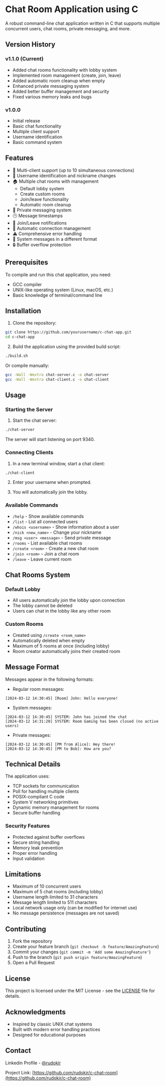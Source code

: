 # Chat Room Application using C

A robust command-line chat application written in C that supports multiple concurrent users, chat rooms, private messaging, and more.

## Version History

### v1.1.0 (Current)
- Added chat rooms functionality with lobby system
- Implemented room management (create, join, leave)
- Added automatic room cleanup when empty
- Enhanced private messaging system
- Added better buffer management and security
- Fixed various memory leaks and bugs

### v1.0.0
- Initial release
- Basic chat functionality
- Multiple client support
- Username identification
- Basic command system

## Features

- 🚀 Multi-client support (up to 10 simultaneous connections)
- 👤 Username identification and nickname changes
- 🏠 Multiple chat rooms with management
  - Default lobby system
  - Create custom rooms
  - Join/leave functionality
  - Automatic room cleanup
- 💬 Private messaging system
- 🕒 Message timestamps
- 📢 Join/Leave notifications
- 🔄 Automatic connection management
- ⚠️ Comprehensive error handling
- 🎨 System messages in a different format
- 🔒 Buffer overflow protection

## Prerequisites

To compile and run this chat application, you need:

- GCC compiler
- UNIX-like operating system (Linux, macOS, etc.)
- Basic knowledge of terminal/command line

## Installation

1. Clone the repository:
```bash
git clone https://github.com/yourusername/c-chat-app.git
cd c-chat-app
```

2. Build the application using the provided build script:
```bash
./build.sh
```

Or compile manually:
```bash
gcc -Wall -Wextra chat-server.c -o chat-server
gcc -Wall -Wextra chat-client.c -o chat-client
```

## Usage

### Starting the Server

1. Start the chat server:
```bash
./chat-server
```
The server will start listening on port 9340.

### Connecting Clients

1. In a new terminal window, start a chat client:
```bash
./chat-client
```

2. Enter your username when prompted.

3. You will automatically join the lobby.

### Available Commands

- `/help` - Show available commands
- `/list` - List all connected users
- `/whois <username>` - Show information about a user
- `/nick <new_name>` - Change your nickname
- `/msg <user> <message>` - Send private message
- `/rooms` - List available chat rooms
- `/create <room>` - Create a new chat room
- `/join <room>` - Join a chat room
- `/leave` - Leave current room

## Chat Rooms System

### Default Lobby
- All users automatically join the lobby upon connection
- The lobby cannot be deleted
- Users can chat in the lobby like any other room

### Custom Rooms
- Created using `/create <room_name>`
- Automatically deleted when empty
- Maximum of 5 rooms at once (including lobby)
- Room creator automatically joins their created room

## Message Format

Messages appear in the following formats:

- Regular room messages:
```
[2024-03-12 14:30:45] [Room] John: Hello everyone!
```

- System messages:
```
[2024-03-12 14:30:45] SYSTEM: John has joined the chat
[2024-03-12 14:31:20] SYSTEM: Room Gaming has been closed (no active users)
```

- Private messages:
```
[2024-03-12 14:30:45] [PM from Alice]: Hey there!
[2024-03-12 14:30:45] [PM to Bob]: How are you?
```

## Technical Details

The application uses:
- TCP sockets for communication
- Poll for handling multiple clients
- POSIX-compliant C code
- System V networking primitives
- Dynamic memory management for rooms
- Secure buffer handling

### Security Features
- Protected against buffer overflows
- Secure string handling
- Memory leak prevention
- Proper error handling
- Input validation

## Limitations

- Maximum of 10 concurrent users
- Maximum of 5 chat rooms (including lobby)
- Username length limited to 31 characters
- Message length limited to 511 characters
- Local network usage only (can be modified for internet use)
- No message persistence (messages are not saved)

## Contributing

1. Fork the repository
2. Create your feature branch (`git checkout -b feature/AmazingFeature`)
3. Commit your changes (`git commit -m 'Add some AmazingFeature'`)
4. Push to the branch (`git push origin feature/AmazingFeature`)
5. Open a Pull Request

## License

This project is licensed under the MIT License - see the [LICENSE](LICENSE) file for details.

## Acknowledgments

- Inspired by classic UNIX chat systems
- Built with modern error handling practices
- Designed for educational purposes

## Contact

Linkedin Profile - [@rudokir](https://linkedin.com/in/rudokir)

Project Link: [https://github.com/rudokir/c-chat-room](https://github.com/rudokir/c-chat-room)
